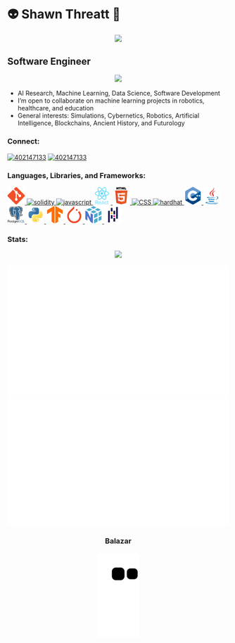 # 👽 Shawn Threatt 🤖

<p
  align="center">
  <img src="https://media.tenor.com/23NitOvEEkMAAAAi/optical-illusion-rotating-head.gif"/>
</p>

## Software Engineer
<p
  align="center">
  <img src="https://media2.giphy.com/media/11e5gZ6NJ8AB1K/giphy.gif?cid=ecf05e472ils8gq2vo3ttggksu58r3qi4mvjsi9yn6f72s3h&ep=v1_gifs_search&rid=giphy.gif&ct=g"/>
</p>

- AI Research, Machine Learning, Data Science, Software Development
- I’m open to collaborate on machine learning projects in robotics, healthcare, and education
- General interests: Simulations, Cybernetics, Robotics, Artificial Intelligence, Blockchains, Ancient History, and Futurology

<h3 align="left">Connect:</h3>
<p align="left">
<a href="[https://linkedin.com/in/shawn-threatt-402147133/](https://twitter.com/XP_Tekurai99)" target="blank"><img align="center" src="https://raw.githubusercontent.com/rahuldkjain/github-profile-readme-generator/master/src/images/icons/Social/linked-in-alt.svg" alt="402147133" height="30" width="40" /></a>
<a href="[https://linkedin.com/in/taeshawn-threatt-402147133/](https://twitter.com/XP_Tekurai99)" target="blank"><img align="center" src="https://raw.githubusercontent.com/rahuldkjain/github-profile-readme-generator/master/src/images/icons/Social/twitter-alt.svg" alt="402147133" height="30" width="40" /></a>
</p>

<h3 align="left">Languages, Libraries, and Frameworks:</h3>
<p align="left"> 
<a href="https://pandas.pydata.org" target="_blank" rel="noreferrer"> <img src="https://raw.githubusercontent.com/devicons/devicon/master/icons/git/git-original.svg" alt="git" width="40" height="40"/> </a>
<a href="https://soliditylang.org/" target="_blank" rel="noreferrer"> <img src="https://seeklogo.com/images/S/solidity-logo-D29CC3EB00-seeklogo.com.png?v=637807957510000000" alt="solidity" width="40" height="40"/> </a>
<a href="https://www.javascript.com/" target="_blank" rel="noreferrer"> <img src="https://seeklogo.com/images/J/javascript-js-logo-2949701702-seeklogo.com.png" alt="javascript" width="40" height="40"/> </a>
<a href="https://reactjs.org/" target="_blank" rel="noreferrer"> <img src="https://raw.githubusercontent.com/devicons/devicon/master/icons/react/react-original-wordmark.svg" alt="react" width="40" height="40"/> </a>
<a href="https://www.w3.org/html/" target="_blank" rel="noreferrer"> <img src="https://raw.githubusercontent.com/devicons/devicon/master/icons/html5/html5-original-wordmark.svg" alt="html5" width="40" height="40"/> </a>
<a href="https://www.w3schools.com/Css/" target="_blank" rel="noreferrer"> <img src="https://seeklogo.com/images/C/css3-logo-8724075274-seeklogo.com.png" alt="CSS" width="40" height="40"/> </a>
<a href="https://hardhat.org" target="_blank" rel="noreferrer"> <img src="https://user-images.githubusercontent.com/110959584/190958349-e49e9cdc-1c16-496f-b8b0-6e2acf3adf6d.png" alt="hardhat" width="40" height="40"/> </a>
<a href="https://www.w3schools.com/cpp/" target="_blank" rel="noreferrer"> <img src="https://raw.githubusercontent.com/devicons/devicon/master/icons/cplusplus/cplusplus-original.svg" alt="cplusplus" width="40" height="40"/> </a>
<a href="https://www.java.com" target="_blank" rel="noreferrer"> <img src="https://raw.githubusercontent.com/devicons/devicon/master/icons/java/java-original.svg" alt="java" width="40" height="40"/> </a>
<a href="https://www.postgresql.org" target="_blank" rel="noreferrer"> <img src="https://raw.githubusercontent.com/devicons/devicon/master/icons/postgresql/postgresql-original-wordmark.svg" alt="postgresql" width="40" height="40"/> </a>
<a href="https://www.python.org" target="_blank" rel="noreferrer"> <img src="https://raw.githubusercontent.com/devicons/devicon/master/icons/python/python-original.svg" alt="python" width="40" height="40"/> </a>
<a href="https://www.tensorflow.org" target="_blank" rel="noreferrer"> <img src="https://raw.githubusercontent.com/devicons/devicon/master/icons/tensorflow/tensorflow-original.svg" alt="tensorflow" width="40" height="40"/> </a>
<a href="https://pytorch.org" target="_blank" rel="noreferrer"> <img src="https://raw.githubusercontent.com/devicons/devicon/master/icons/pytorch/pytorch-original.svg" alt="pytorch" width="40" height="40"/> </a>
<a href="https://numpy.org" target="_blank" rel="noreferrer"> <img src="https://raw.githubusercontent.com/devicons/devicon/master/icons/numpy/numpy-original.svg" alt="numpy" width="40" height="40"/> </a>
<a href="https://pandas.pydata.org" target="_blank" rel="noreferrer"> <img src="https://raw.githubusercontent.com/devicons/devicon/master/icons/pandas/pandas-original.svg" alt="pandas" width="40" height="40"/> </a>
</p>


<h3 align="left">Stats:</h3>

<p
  align="center">
  <img src="https://github-readme-streak-stats.herokuapp.com?user=XP-Tekurai99&theme=tokyonight&hide_border=true&border_radius=54"/>
</p>

<p
  align="center">
  <a
    href="https://github.com/jstrieb/github-stats">
    <img src="https://github.com/XP-Tekurai99/Stats/blob/master/generated/overview.svg#gh-dark-mode-only"/> 
    <img src="https://github.com/XP-Tekurai99/Stats/blob/master/generated/languages.svg#gh-dark-mode-only"/> 
  </a>
</p>

<h3 align="center">Balazar</h3>

<p
align="center">
<img src="https://github.com/XP-Tekurai99/XP-Tekurai99/blob/output/github-contribution-grid-snake.svg"/>
</p>
